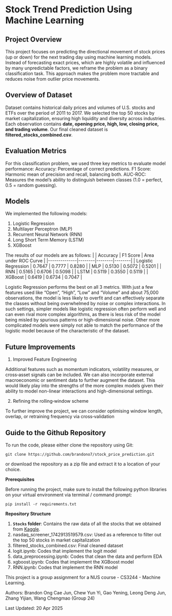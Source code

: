 # Stock Trend Prediction Using Machine Learning
## Project Overview
This project focuses on predicting the directional movement of stock prices (up or down) for the next trading day using machine learning models. Instead of forecasting exact prices, which are highly volatile and influenced by many unpredictable factors, we reframe the problem as a binary classification task. This approach makes the problem more tractable and reduces noise from outlier price movements.

## Overview of Dataset
Dataset contains historical daily prices and volumes of U.S. stocks and ETFs over the period of 2011 to 2017. We selected the top 50 stocks by market capitalization, ensuring high liquidity and diversity across industries. Each observation contains **date, opening price, high, low, closing price, and trading volume**. Our final cleaned dataset is **filtered_stocks_combined.csv**.

## Evaluation Metrics
For this classification problem, we used three key metrics to evaluate model performance:
Accuracy: Percentage of correct predictions.
F1 Score: Harmonic mean of precision and recall, balancing both.
AUC-ROC: Measures the model’s ability to distinguish between classes (1.0 = perfect, 0.5 = random guessing).

## Models
We implemented the following models:
1) Logistic Regression
2) Multilayer Perceptron (MLP)
3) Recurrent Neural Network (RNN)
4) Long Short Term Memory (LSTM)
5) XGBoost

The results of our models are as follows:
|         | Accuracy | F1 Score | Area under ROC Curve |
|--------------|--------|--------|--------|
| Logistic Regression | 0.7647 | 0.7777 | 0.8280 |
| MLP | 0.5130 | 0.5072 | 0.5201 | 
| RNN | 0.5165 | 0.6706 | 0.5098 | 
| LSTM | 0.5119 | 0.3550 | 0.5119 | 
| XGBoost | 0.6419 | 0.6734 | 0.7047 | 

Logistic Regression performs the best on all 3 metrics. With just a few features used like “Open”, “High”, “Low” and “Volume” and about 75,000 observations, the model is less likely to overfit and can effectively separate the classes without being overwhelmed by noise or complex interactions. In such settings, simpler models like logistic regression often perform well and can even rival more complex algorithms, as there is less risk of the model being misled by spurious patterns or high-dimensional noise. Other more complicated models were simply not able to match the performance of the logistic model because of the characteristic of the dataset. 

## Future Improvements
1) Improved Feature Engineering

Additional features such as momentum indicators, volatility measures, or cross‑asset signals can be included. We can also incorporate external macroeconomic or sentiment data to further augment the dataset. This would likely play into the strengths of the more complex models given their ability to model non-linear interactions and high-dimensional settings.

2) Refining the rolling‑window scheme

To further improve the project, we can consider optimising window length, overlap, or retraining frequency via cross‑validation

## Guide to the Github Repository 

To run the code, please either clone the repository using Git: 
``` 
git clone https://github.com/brandono7/stock_price_prediction.git
```
or download the repository as a zip file and extract it to a location of your choice.

**Prerequisites**

Before running the project, make sure to install the following python libraries on your virtual environment via terminal / command prompt:
```
pip install -r requirements.txt
```

**Repository Structure**
1. **`Stocks` folder**: Contains the raw data of all the stocks that we obtained from [Kaggle](https://www.kaggle.com/datasets/borismarjanovic/price-volume-data-for-all-us-stocks-etfs/data).
2. nasdaq_screener_1742913519579.csv: Used as a reference to filter out the top 50 stocks in market capitalization 
3. filtered_stocks_combined.csv: Final cleaned dataset
4. logit.ipynb: Codes that implement the logit model
5. data_preprocessing.ipynb: Codes that clean the data and perform EDA
6. xgboost.ipynb: Codes that implement the XGBoost model
7. RNN.ipynb: Codes that implement the RNN model

This project is a group assignment for a NUS course - CS3244 - Machine Learning.

Authors: Brandon Ong Cae Jun, Chew Yun Yi, Gao Yening, Leong Deng Jun, Zhang Yijian, Wang Chengmao (Group 24)

Last Updated: 20 Apr 2025